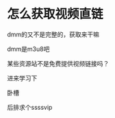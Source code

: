 # 怎么获取视频直链


dmm的又不是完整的，获取来干嘛

dmm是m3u8吧

某些资源站不是免费提供视频链接吗？

进来学习下

卧槽<img src="static/image/smiley/yct/006.gif" smilieid="32" border="0" alt="" />

后排求个ssssvip
